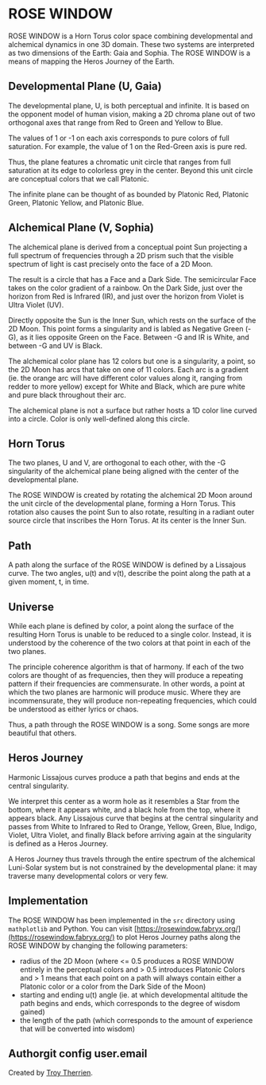 # ROSE WINDOW
ROSE WINDOW is a Horn Torus color space combining developmental and alchemical dynamics in one 3D domain. These two systems are interpreted as two dimensions of the Earth: Gaia and Sophia. The ROSE WINDOW is a means of mapping the Heros Journey of the Earth.

## Developmental Plane (U, Gaia)
The developmental plane, U, is both perceptual and infinite. It is based on the opponent model of human vision, making a 2D chroma plane out of two orthogonal axes that range from Red to Green and Yellow to Blue.

The values of 1 or -1 on each axis corresponds to pure colors of full saturation. For example, the value of 1 on the Red-Green axis is pure red.

Thus, the plane features a chromatic unit circle that ranges from full saturation at its edge to colorless grey in the center. Beyond this unit circle are conceptual colors that we call Platonic.

The infinite plane can be thought of as bounded by Platonic Red, Platonic Green, Platonic Yellow, and Platonic Blue.

## Alchemical Plane (V, Sophia)
The alchemical plane is derived from a conceptual point Sun projecting a full spectrum of frequencies through a 2D prism such that the visible spectrum of light is cast precisely onto the face of a 2D Moon.

The result is a circle that has a Face and a Dark Side. The semicircular Face takes on the color gradient of a rainbow. On the Dark Side, just over the horizon from Red is Infrared (IR), and just over the horizon from Violet is Ultra Violet (UV).

Directly opposite the Sun is the Inner Sun, which rests on the surface of the 2D Moon. This point forms a singularity and is labled as Negative Green (-G), as it lies opposite Green on the Face. Between -G and IR is White, and between -G and UV is Black.

The alchemical color plane has 12 colors but one is a singularity, a point, so the 2D Moon has arcs that take on one of 11 colors. Each arc is a gradient (ie. the orange arc will have different color values along it, ranging from redder to more yellow) except for White and Black, which are pure white and pure black throughout their arc.

The alchemical plane is not a surface but rather hosts a 1D color line curved into a circle. Color is only well-defined along this circle.

## Horn Torus
The two planes, U and V, are orthogonal to each other, with the -G singularity of the alchemical plane being aligned with the center of the developmental plane.

The ROSE WINDOW is created by rotating the alchemical 2D Moon around the unit circle of the developmental plane, forming a Horn Torus. This rotation also causes the point Sun to also rotate, resulting in a radiant outer source circle that inscribes the Horn Torus. At its center is the Inner Sun.

## Path
A path along the surface of the ROSE WINDOW is defined by a Lissajous curve. The two angles, u(t) and v(t), describe the point along the path at a given moment, t, in time.

## Universe
While each plane is defined by color, a point along the surface of the resulting Horn Torus is unable to be reduced to a single color. Instead, it is understood by the coherence of the two colors at that point in each of the two planes.

The principle coherence algorithm is that of harmony. If each of the two colors are thought of as frequencies, then they will produce a repeating pattern if their frequencies are commensurate. In other words, a point at which the two planes are harmonic will produce music. Where they are incommensurate, they will produce non-repeating frequencies, which could be understood as either lyrics or chaos.

Thus, a path through the ROSE WINDOW is a song. Some songs are more beautiful that others.

## Heros Journey
Harmonic Lissajous curves produce a path that begins and ends at the central singularity.

We interpret this center as a worm hole as it resembles a Star from the bottom, where it appears white, and a black hole from the top, where it appears black. Any Lissajous curve that begins at the central singularity and passes from White to Infrared to Red to Orange, Yellow, Green, Blue, Indigo, Violet, Ultra Violet, and finally Black before arriving again at the singularity is defined as a Heros Journey.

A Heros Journey thus travels through the entire spectrum of the alchemical Luni-Solar system but is not constrained by the developmental plane: it may traverse many developmental colors or very few.

## Implementation
The ROSE WINDOW has been implemented in the `src` directory using `mathplotlib` and Python. You can visit [https://rosewindow.fabryx.org/](https://rosewindow.fabryx.org/) to plot Heros Journey paths along the ROSE WINDOW by changing the following parameters:
* radius of the 2D Moon (where <= 0.5 produces a ROSE WINDOW entirely in the perceptual colors and > 0.5 introduces Platonic Colors and > 1 means that each point on a path will always contain either a Platonic color or a color from the Dark Side of the Moon)
* starting and ending u(t) angle (ie. at which developmental altitude the path begins and ends, which corresponds to the degree of wisdom gained)
* the length of the path (which corresponds to the amount of experience that will be converted into wisdom)

## Authorgit config user.email
Created by [Troy Therrien](https://troyth.us).
